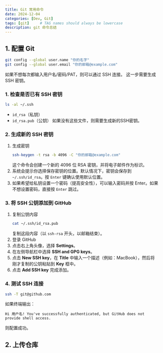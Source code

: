```yaml
---
title: Git 常用命令
date: 2024-12-04
categories: [Dev, Git]
tags: [git]     # TAG names should always be lowercase
description: git 命令总结
---
```


## 1. 配置 Git
```bash
git config --global user.name "你的名字"
git config --global user.email "你的邮箱@example.com"
```
如果不想每次都输入用户名/密码/PAT，则可以通过 SSH 连接。
这一步需要生成 SSH 密钥。

### 1. 检查是否已有 SSH 密钥
```bash
ls -al ~/.ssh
```
- `id_rsa`（私钥）
- `id_rsa.pub`（公钥）
如果没有这些文件，则需要生成新的SSH密钥。

### 2. 生成新的 SSH 密钥
1. 生成密钥
   ```bash
   ssh-keygen -t rsa -b 4096 -C "你的邮箱@example.com"
   ```
   这个命令会创建一个新的 4096 位 RSA 密钥，并将电子邮件作为标识。
2. 系统会提示你选择保存密钥的位置。默认情况下，密钥会保存到 `~/.ssh/id_rsa`。按 `Enter` 键确认使用默认位置。
3. 如果希望给私钥设置一个密码（提高安全性），可以输入密码并按 Enter。如果不想设置密码，直接按 `Enter` 跳过。

### 3. 将 SSH 公钥添加到 GitHub
1. 复制公钥内容
   ```bash
   cat ~/.ssh/id_rsa.pub
   ```
   复制这段内容（以 `ssh-rsa` 开头，以邮箱结束）。
2. 登录 GitHub
3. 点击右上角头像，选择 **Settings**。
4. 在左侧导航栏中选择 **SSH and GPG keys**。
5. 点击 **New SSH key**，在 **Title** 中输入一个描述（例如：MacBook），然后将刚才复制的公钥粘贴到 **Key** 框中。
6. 点击 **Add SSH key** 完成添加。

### 4. 测试 SSH 连接
```bash
ssh -T git@github.com
```
如果终端输出：
```
Hi 用户名! You've successfully authenticated, but GitHub does not provide shell access.
```
则配置成功。

## 2. 上传仓库

